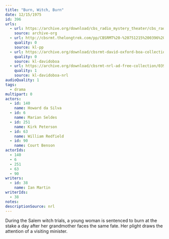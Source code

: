 ```yaml
---
title: "Burn, Witch, Burn"
date: 12/15/1975
id: 396
urls: 
  - url: https://archive.org/download/cbs_radio_mystery_theater/cbs_radio_mystery_theater-0351-0400.zip/cbs_radio_mystery_theater-0351-0400%2Fcbsrmt_0396_burn_witch_burn.mp3
    source: archive-org
  - url: http://cbsrmt.thelongtrek.com/pp/CBSRMT%20-%20751215%200396%20Burn,%20Witch,%20Burn_pp.mp3
    quality: 0
    source: kl-pp
  - url: https://archive.org/download/cbsrmt-david-oxford-boa-collection/CBSRMT-751215-0396-Burn,-Witch,-Burn-(128-44)_KIXI-{BoA}.mp3
    quality: 0
    source: kl-davidoboa
  - url: https://archive.org/download/cbsrmt-nrl-ad-free-collection/0396%20CBSRMT-751215-0396-Burn,-Witch,-Burn-(128-44)_KIXI-%7BBoA%7D%20(no%20ads).mp3
    quality: 1
    source: kl-davidoboa-nrl
audioQuality: 1
tags: 
  - drama
multipart: 0
actors:  
  - id: 140
    name: Howard da Silva  
  - id: 6
    name: Marian Seldes  
  - id: 251
    name: Kirk Peterson  
  - id: 63
    name: William Redfield  
  - id: 90
    name: Court Benson
actorIds:  
  - 140  
  - 6  
  - 251  
  - 63  
  - 90
writers:  
  - id: 38
    name: Ian Martin
writerIds:  
  - 38
notes: 
descriptionSource: nrl
---
```

During the Salem witch trials, a young woman is sentenced to burn at the stake a day after her grandmother faces the same fate. Her plight draws the attention of a visiting minister.